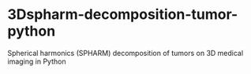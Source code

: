 # 3Dspharm-decomposition-tumor-python
Spherical harmonics (SPHARM) decomposition of tumors on 3D medical imaging in Python
